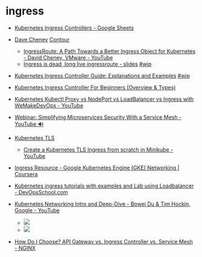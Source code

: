 # ingress

- [Kubernetes Ingress Controllers - Google Sheets](https://docs.google.com/spreadsheets/d/191WWNpjJ2za6-nbG4ZoUMXMpUK8KlCIosvQB0f-oq3k/edit#gid=907731238)

- [Dave Cheney](https://www.amplenote.com/notes/c0d12c90-8e4d-11ec-9808-9a0f445b4d80) [Contour](https://www.amplenote.com/notes/bda5a924-8e4d-11ec-9808-9a0f445b4d80)
    - [IngressRoute: A Path Towards a Better Ingress Object for Kubernetes - David Cheney, VMware - YouTube](https://www.youtube.com/watch?v=PvqmL5MygaM)
    - [Ingress is dead, long live ingressroute - slides](https://dave.cheney.net/paste/ingress-is-dead-long-live-ingressroute.pdf) [#wip](https://www.amplenote.com/notes/62d3f244-8e4d-11ec-8b87-9a0f445b4d80)

- [Kubernetes Ingress Controller Guide: Explanations and Examples](https://platform9.com/blog/ultimate-guide-to-kubernetes-ingress-controllers/) [#wip](https://www.amplenote.com/notes/62d3f244-8e4d-11ec-8b87-9a0f445b4d80)

- [Kubernetes Ingress Controller For Beginners (Overview & Types)](https://k21academy.com/docker-kubernetes/kubernetes-ingress-controllers/)

- [Kubernetes Kubectl Proxy vs NodePort vs LoadBalancer vs Ingress with WeMakeDevOps - YouTube](https://www.youtube.com/watch?v=SdhCbs7g6ZY)

- [Webinar: Simplifying Microservices Security With a Service Mesh - YouTube 🔊](https://www.youtube.com/watch?v=Ai8HlkI7Mm4)

- [Kubernetes TLS](https://www.amplenote.com/notes/c0b03cce-8e4d-11ec-8b87-9a0f445b4d80)
    - [Create a Kubernetes TLS Ingress from scratch in Minikube - YouTube](https://www.youtube.com/watch?v=7K0gAYmWWho)

- [Ingress Resource - Google Kubernetes Engine (GKE) Networking | Coursera](https://www.coursera.org/lecture/deploying-workloads-google-kubernetes-engine-gke/ingress-resource-MwWSm)

- [Kubernetes ingress tutorials with examples and Lab using Loadbalancer - DevOpsSchool.com](https://www.devopsschool.com/blog/kubernetes-ingress-tutorials-with-examples-and-lab-using-loadbalancer/)

- [Kubernetes Networking Intro and Deep-Dive - Bowei Du & Tim Hockin, Google - YouTube](https://youtu.be/tq9ng_Nz9j8?t=1231)
    - ![](https://firebasestorage.googleapis.com/v0/b/firescript-577a2.appspot.com/o/imgs%2Fapp%2Fcarlisia%2FnQC0dIjZcG.png?alt=media&token=2600acbd-2be1-4cc4-993b-230d982f6ed3)
    - ![](https://firebasestorage.googleapis.com/v0/b/firescript-577a2.appspot.com/o/imgs%2Fapp%2Fcarlisia%2FZUghuxms59.png?alt=media&token=608ee353-7b64-4511-afd3-7f32db4e7bdc)

- [How Do I Choose? API Gateway vs. Ingress Controller vs. Service Mesh - NGINX](https://www.nginx.com/blog/how-do-i-choose-api-gateway-vs-ingress-controller-vs-service-mesh/)